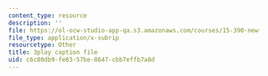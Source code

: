 ```yaml
---
content_type: resource
description: ''
file: https://ol-ocw-studio-app-qa.s3.amazonaws.com/courses/15-390-new-enterprises-spring-2013/c6c80db9fe0357be8647cbb7effb7a8d_zWgGX71Iws.vtt
file_type: application/x-subrip
resourcetype: Other
title: 3play caption file
uid: c6c80db9-fe03-57be-8647-cbb7effb7a8d
---
```

